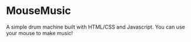 # MouseMusic
A simple drum machine built with HTML/CSS and Javascript. You can use your mouse to make music! 
